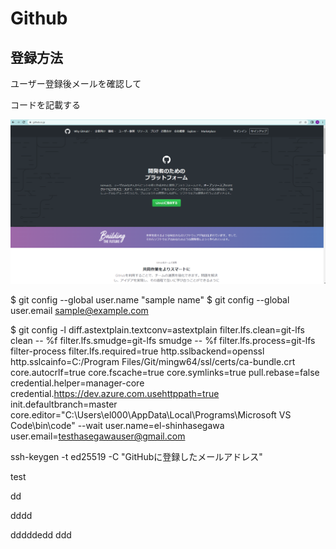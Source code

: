 # Github
## 登録方法
ユーザー登録後メールを確認して

コードを記載する

![test](./github/use%20crate/1.PNG)

$ git config --global user.name "sample name"
$ git config --global user.email sample@example.com





$ git config -l
diff.astextplain.textconv=astextplain
filter.lfs.clean=git-lfs clean -- %f
filter.lfs.smudge=git-lfs smudge -- %f
filter.lfs.process=git-lfs filter-process
filter.lfs.required=true
http.sslbackend=openssl
http.sslcainfo=C:/Program Files/Git/mingw64/ssl/certs/ca-bundle.crt
core.autocrlf=true
core.fscache=true
core.symlinks=true
pull.rebase=false
credential.helper=manager-core
credential.https://dev.azure.com.usehttppath=true
init.defaultbranch=master
core.editor="C:\Users\el000\AppData\Local\Programs\Microsoft VS Code\bin\code" --wait
user.name=el-shinhasegawa
user.email=testhasegawauser@gmail.com






ssh-keygen -t ed25519 -C "GitHubに登録したメールアドレス"


test

dd

dddd


dddddedd
ddd

